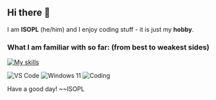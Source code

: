 ## Hi there 👋
I am **ISOPL** (he/him) and I enjoy coding stuff - it is just my **hobby**.

### What I am familiar with so far: (from best to weakest sides)


[![My skills](https://skillicons.dev/icons?i=js,ts,react,vite,express,html,css,discordjs,nextjs,bootstrap,python,lua,windows,cs,cpp)](https://skillicons.dev)

![VS Code](https://img.shields.io/badge/IDE-Visual_Studio_Code-blue)
![Windows 11](https://img.shields.io/badge/Operating_System-Windows_11-blue)
![Coding](https://img.shields.io/badge/Current_Project-panel.isopl.pl_&_backend-orange)

Have a good day!
~~ISOPL
